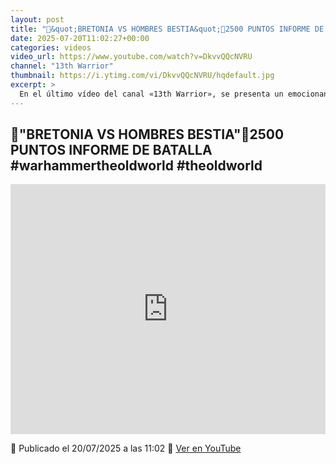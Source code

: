 ```yaml
---
layout: post
title: "🎲&quot;BRETONIA VS HOMBRES BESTIA&quot;🎲2500 PUNTOS INFORME DE BATALLA #warhammertheoldworld    #theoldworld"
date: 2025-07-20T11:02:27+00:00
categories: videos
video_url: https://www.youtube.com/watch?v=DkvvQQcNVRU
channel: "13th Warrior"
thumbnail: https://i.ytimg.com/vi/DkvvQQcNVRU/hqdefault.jpg
excerpt: >
  En el último vídeo del canal «13th Warrior», se presenta un emocionante informe de batalla que enfrenta a las fuerzas de Bretonia contra los temibles Hombres Bestia, en un duelo de 2500 puntos. Este enfrentamiento promete sumergirnos en la estrategia y el caos característicos de Warhammer: The Old World. Descubre cómo se desarrolla esta épica contienda y qué ejército logra imponerse en el campo de batalla.
---
```


## 🎲&quot;BRETONIA VS HOMBRES BESTIA&quot;🎲2500 PUNTOS INFORME DE BATALLA #warhammertheoldworld    #theoldworld

<iframe width="100%" height="400" src="https://www.youtube.com/embed/DkvvQQcNVRU" frameborder="0" allowfullscreen></iframe>

📅 Publicado el 20/07/2025 a las 11:02
🔗 [Ver en YouTube](https://www.youtube.com/watch?v=DkvvQQcNVRU)
